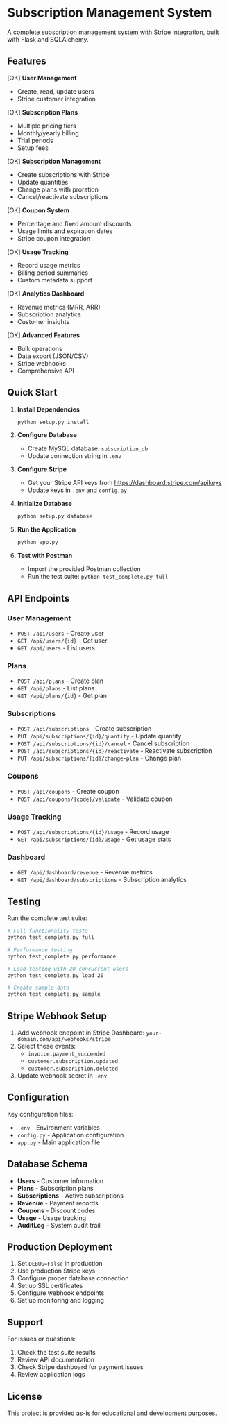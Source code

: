 # Subscription Management System

A complete subscription management system with Stripe integration, built with Flask and SQLAlchemy.

## Features

[OK] **User Management**
- Create, read, update users
- Stripe customer integration

[OK] **Subscription Plans**
- Multiple pricing tiers
- Monthly/yearly billing
- Trial periods
- Setup fees

[OK] **Subscription Management**
- Create subscriptions with Stripe
- Update quantities
- Change plans with proration
- Cancel/reactivate subscriptions

[OK] **Coupon System**
- Percentage and fixed amount discounts
- Usage limits and expiration dates
- Stripe coupon integration

[OK] **Usage Tracking**
- Record usage metrics
- Billing period summaries
- Custom metadata support

[OK] **Analytics Dashboard**
- Revenue metrics (MRR, ARR)
- Subscription analytics
- Customer insights

[OK] **Advanced Features**
- Bulk operations
- Data export (JSON/CSV)
- Stripe webhooks
- Comprehensive API

## Quick Start

1. **Install Dependencies**
   ```bash
   python setup.py install
   ```

2. **Configure Database**
   - Create MySQL database: `subscription_db`
   - Update connection string in `.env`

3. **Configure Stripe**
   - Get your Stripe API keys from https://dashboard.stripe.com/apikeys
   - Update keys in `.env` and `config.py`

4. **Initialize Database**
   ```bash
   python setup.py database
   ```

5. **Run the Application**
   ```bash
   python app.py
   ```

6. **Test with Postman**
   - Import the provided Postman collection
   - Run the test suite: `python test_complete.py full`

## API Endpoints

### User Management
- `POST /api/users` - Create user
- `GET /api/users/{id}` - Get user
- `GET /api/users` - List users

### Plans
- `POST /api/plans` - Create plan
- `GET /api/plans` - List plans
- `GET /api/plans/{id}` - Get plan

### Subscriptions
- `POST /api/subscriptions` - Create subscription
- `PUT /api/subscriptions/{id}/quantity` - Update quantity
- `POST /api/subscriptions/{id}/cancel` - Cancel subscription
- `POST /api/subscriptions/{id}/reactivate` - Reactivate subscription
- `PUT /api/subscriptions/{id}/change-plan` - Change plan

### Coupons
- `POST /api/coupons` - Create coupon
- `POST /api/coupons/{code}/validate` - Validate coupon

### Usage Tracking
- `POST /api/subscriptions/{id}/usage` - Record usage
- `GET /api/subscriptions/{id}/usage` - Get usage stats

### Dashboard
- `GET /api/dashboard/revenue` - Revenue metrics
- `GET /api/dashboard/subscriptions` - Subscription analytics

## Testing

Run the complete test suite:
```bash
# Full functionality tests
python test_complete.py full

# Performance testing
python test_complete.py performance

# Load testing with 20 concurrent users
python test_complete.py load 20

# Create sample data
python test_complete.py sample
```

## Stripe Webhook Setup

1. Add webhook endpoint in Stripe Dashboard: `your-domain.com/api/webhooks/stripe`
2. Select these events:
   - `invoice.payment_succeeded`
   - `customer.subscription.updated`
   - `customer.subscription.deleted`
3. Update webhook secret in `.env`

## Configuration

Key configuration files:
- `.env` - Environment variables
- `config.py` - Application configuration
- `app.py` - Main application file

## Database Schema

- **Users** - Customer information
- **Plans** - Subscription plans
- **Subscriptions** - Active subscriptions
- **Revenue** - Payment records
- **Coupons** - Discount codes
- **Usage** - Usage tracking
- **AuditLog** - System audit trail

## Production Deployment

1. Set `DEBUG=False` in production
2. Use production Stripe keys
3. Configure proper database connection
4. Set up SSL certificates
5. Configure webhook endpoints
6. Set up monitoring and logging

## Support

For issues or questions:
1. Check the test suite results
2. Review API documentation
3. Check Stripe dashboard for payment issues
4. Review application logs

## License

This project is provided as-is for educational and development purposes.
